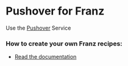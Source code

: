 # Pushover for Franz

Use the [Pushover](https://pushover.net/) Service



### How to create your own Franz recipes:

* [Read the documentation](https://github.com/meetfranz/plugins)

